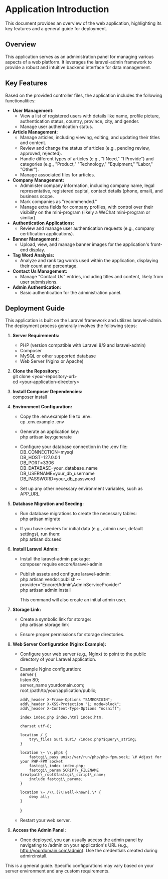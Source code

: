# **Application Introduction**

This document provides an overview of the web application, highlighting its key features and a general guide for deployment.

## **Overview**

This application serves as an administration panel for managing various aspects of a web platform. It leverages the laravel-admin framework to provide a robust and intuitive backend interface for data management.

## **Key Features**

Based on the provided controller files, the application includes the following functionalities:

* **User Management:**  
  * View a list of registered users with details like name, profile picture, authentication status, country, province, city, and gender.  
  * Manage user authentication status.  
* **Article Management:**  
  * Manage articles, including viewing, editing, and updating their titles and content.  
  * Review and change the status of articles (e.g., pending review, approved, rejected).  
  * Handle different types of articles (e.g., "I Need," "I Provide") and categories (e.g., "Product," "Technology," "Equipment," "Labor," "Other").  
  * Manage associated files for articles.  
* **Company Management:**  
  * Administer company information, including company name, legal representative, registered capital, contact details (phone, email), and business scope.  
  * Mark companies as "recommended."  
  * Manage extra fields for company profiles, with control over their visibility on the mini-program (likely a WeChat mini-program or similar).  
* **Authentication Applications:**  
  * Review and manage user authentication requests (e.g., company certification applications).  
* **Banner Management:**  
  * Upload, view, and manage banner images for the application's front-end display.  
* **Tag Word Analysis:**  
  * Analyze and rank tag words used within the application, displaying their count and percentage.  
* **Contact Us Management:**  
  * Manage "Contact Us" entries, including titles and content, likely from user submissions.  
* **Admin Authentication:**  
  * Basic authentication for the administration panel.

## **Deployment Guide**

This application is built on the Laravel framework and utilizes laravel-admin. The deployment process generally involves the following steps:

1. **Server Requirements:**  
   * PHP (version compatible with Laravel 8/9 and laravel-admin)  
   * Composer  
   * MySQL or other supported database  
   * Web Server (Nginx or Apache)  
2. **Clone the Repository:**  
   git clone \<your-repository-url\>  
   cd \<your-application-directory\>

3. **Install Composer Dependencies:**  
   composer install

4. **Environment Configuration:**  
   * Copy the .env.example file to .env:  
     cp .env.example .env

   * Generate an application key:  
     php artisan key:generate

   * Configure your database connection in the .env file:  
     DB\_CONNECTION=mysql  
     DB\_HOST=127.0.0.1  
     DB\_PORT=3306  
     DB\_DATABASE=your\_database\_name  
     DB\_USERNAME=your\_db\_username  
     DB\_PASSWORD=your\_db\_password

   * Set up any other necessary environment variables, such as APP\_URL.  
5. **Database Migration and Seeding:**  
   * Run database migrations to create the necessary tables:  
     php artisan migrate

   * If you have seeders for initial data (e.g., admin user, default settings), run them:  
     php artisan db:seed

6. **Install Laravel Admin:**  
   * Install the laravel-admin package:  
     composer require encore/laravel-admin

   * Publish assets and configure laravel-admin:  
     php artisan vendor:publish \--provider="Encore\\Admin\\AdminServiceProvider"  
     php artisan admin:install

     This command will also create an initial admin user.  
7. **Storage Link:**  
   * Create a symbolic link for storage:  
     php artisan storage:link

   * Ensure proper permissions for storage directories.  
8. **Web Server Configuration (Nginx Example):**  
   * Configure your web server (e.g., Nginx) to point to the public directory of your Laravel application.  
   * Example Nginx configuration:  
     server {  
         listen 80;  
         server\_name yourdomain.com;  
         root /path/to/your/application/public;

         add\_header X-Frame-Options "SAMEORIGIN";  
         add\_header X-XSS-Protection "1; mode=block";  
         add\_header X-Content-Type-Options "nosniff";

         index index.php index.html index.htm;

         charset utf-8;

         location / {  
             try\_files $uri $uri/ /index.php?$query\_string;  
         }

         location \~ \\.php$ {  
             fastcgi\_pass unix:/var/run/php/php-fpm.sock; \# Adjust for your PHP-FPM socket  
             fastcgi\_index index.php;  
             fastcgi\_param SCRIPT\_FILENAME $realpath\_root$fastcgi\_script\_name;  
             include fastcgi\_params;  
         }

         location \~ /\\.(?\!well-known).\* {  
             deny all;  
         }  
     }

   * Restart your web server.  
9. **Access the Admin Panel:**  
   * Once deployed, you can usually access the admin panel by navigating to /admin on your application's URL (e.g., http://yourdomain.com/admin). Use the credentials created during admin:install.

This is a general guide. Specific configurations may vary based on your server environment and any custom requirements.